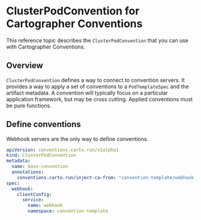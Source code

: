 # ClusterPodConvention for Cartographer Conventions

This reference topic describes the `ClusterPodConvention` that you can use with Cartographer Conventions.

## Overview

`ClusterPodConvention` defines a way to connect to convention servers. It provides a way to apply a set of conventions to a `PodTemplateSpec` and the artifact metadata. A convention will typically focus on a particular application framework, but may be cross cutting. Applied conventions must be pure functions.

## Define conventions

Webhook servers are the only way to define conventions.

```yaml
apiVersion: conventions.carto.run/v1alpha1
kind: ClusterPodConvention
metadata:
  name: base-convention
  annotations:
    conventions.carto.run/inject-ca-from: "convention-template/webhook-cert"
spec:
  webhook:
    clientConfig:
      service:
        name: webhook
        namespace: convention-template
```
